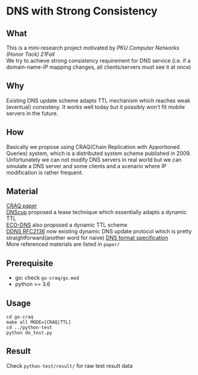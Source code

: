 # DNS with Strong Consistency

## What
This is a mini-research project motivated by *PKU Computer Networks (Honor Tack) 21Fall*   
We try to achieve strong consistency requirement for DNS service (i.e. if a domain-name-IP mapping changes, all clients/servers must see it at once)
## Why
Existing DNS update scheme adapts TTL mechanism which reaches weak (eventual) consisteny. It works well today but it possibly won't fit mobile servers in the future.
## How
Basically we propose using CRAQ(Chain Replication with Apportioned Queries) system, which is a distributed system scheme published in 2009.
Unfortunately we can not modify DNS servers in real world but we can simulate a DNS server and some clients and a scenario where IP modification is rather frequent. 
## Material
[CRAQ paper](https://www.usenix.org/legacy/event/usenix09/tech/full_papers/terrace/terrace.pdf)  
[DNScup](https://ieeexplore.ieee.org/document/1648827) proposed a lease technique which essentially adapts a dynamic TTL  
[ECO-DNS](https://ieeexplore.ieee.org/document/7164912) also proposed a dynamic TTL scheme  
[DDNS RFC2136](https://datatracker.ietf.org/doc/html/rfc2136) now existing dynamic DNS update protocol which is pretty straightforward(another word for naive) 
[DNS format specification](https://datatracker.ietf.org/doc/html/rfc1035)  
More referenced materials are listed in `paper/` 

## Prerequisite
- go: check `go-craq/go.mod`
- python >= 3.6

## Usage
```
cd go-craq
make all MODE=[CRAQ|TTL]
cd ../python-test
python do_test.py
``` 

## Result
Check `python-test/result/` for raw test result data